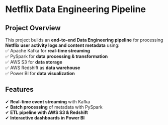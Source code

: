 # Netflix Data Engineering Pipeline  

## Project Overview  
This project builds an **end-to-end Data Engineering pipeline** for processing **Netflix user activity logs and content metadata** using:  
✅ Apache Kafka for **real-time streaming**  
✅ PySpark for **data processing & transformation**  
✅ AWS S3 for **data storage**  
✅ AWS Redshift as **data warehouse**  
✅ Power BI for **data visualization** 

## Features  
✔ **Real-time event streaming** with Kafka  
✔ **Batch processing** of metadata with PySpark  
✔ **ETL pipeline with AWS S3 & Redshift**  
✔ **Interactive dashboards in Power BI**  
